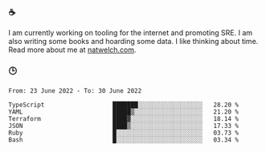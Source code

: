 ### ☕

I am currently working on tooling for the internet and promoting SRE. I am also writing some books and hoarding some data. I like thinking about time. Read more about me at [natwelch.com](https://natwelch.com).

### 🕒

<!--START_SECTION:waka-->

```text
From: 23 June 2022 - To: 30 June 2022

TypeScript                   ███████░░░░░░░░░░░░░░░░░░   28.20 %
YAML                         █████▒░░░░░░░░░░░░░░░░░░░   21.20 %
Terraform                    ████▓░░░░░░░░░░░░░░░░░░░░   18.14 %
JSON                         ████▒░░░░░░░░░░░░░░░░░░░░   17.33 %
Ruby                         █░░░░░░░░░░░░░░░░░░░░░░░░   03.73 %
Bash                         █░░░░░░░░░░░░░░░░░░░░░░░░   03.34 %
```

<!--END_SECTION:waka-->
